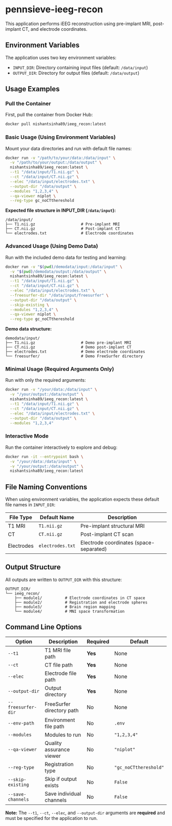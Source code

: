 # pennsieve-ieeg-recon

This application performs iEEG reconstruction using pre-implant MRI, post-implant CT, and electrode coordinates.

## Environment Variables

The application uses two key environment variables:
- `INPUT_DIR`: Directory containing input files (default: `/data/input`)
- `OUTPUT_DIR`: Directory for output files (default: `/data/output`)

## Usage Examples

### Pull the Container

First, pull the container from Docker Hub:

```bash
docker pull nishantsinha89/ieeg_recon:latest
```

### Basic Usage (Using Environment Variables)

Mount your data directories and run with default file names:

```bash
docker run -v "/path/to/your/data:/data/input" \
  -v "/path/to/your/output:/data/output" \
  nishantsinha89/ieeg_recon:latest \
  --t1 "/data/input/T1.nii.gz" \
  --ct "/data/input/CT.nii.gz" \
  --elec "/data/input/electrodes.txt" \
  --output-dir "/data/output" \
  --modules "1,2,3,4" \
  --qa-viewer niplot \
  --reg-type gc_noCTthereshold
```

**Expected file structure in INPUT_DIR (`/data/input`):**
```
/data/input/
├── T1.nii.gz                    # Pre-implant MRI
├── CT.nii.gz                    # Post-implant CT  
└── electrodes.txt               # Electrode coordinates
```

### Advanced Usage (Using Demo Data)

Run with the included demo data for testing and learning:

```bash
docker run -v "$(pwd)/demodata/input:/data/input" \
  -v "$(pwd)/demodata/output:/data/output" \
  nishantsinha89/ieeg_recon:latest \
  --t1 "/data/input/T1.nii.gz" \
  --ct "/data/input/CT.nii.gz" \
  --elec "/data/input/electrodes.txt" \
  --freesurfer-dir "/data/input/freesurfer" \
  --output-dir "/data/output" \
  --skip-existing \
  --modules "1,2,3,4" \
  --qa-viewer niplot \
  --reg-type gc_noCTthereshold
```

**Demo data structure:**
```
demodata/input/
├── T1.nii.gz                    # Demo pre-implant MRI
├── CT.nii.gz                    # Demo post-implant CT  
├── electrodes.txt               # Demo electrode coordinates
└── freesurfer/                  # Demo FreeSurfer directory
```

### Minimal Usage (Required Arguments Only)

Run with only the required arguments:

```bash
docker run -v "/your/data:/data/input" \
  -v "/your/output:/data/output" \
  nishantsinha89/ieeg_recon:latest \
  --t1 "/data/input/T1.nii.gz" \
  --ct "/data/input/CT.nii.gz" \
  --elec "/data/input/electrodes.txt" \
  --output-dir "/data/output" \
  --modules "1,2,3,4"
```

### Interactive Mode

Run the container interactively to explore and debug:

```bash
docker run -it --entrypoint bash \
  -v "/your/data:/data/input" \
  -v "/your/output:/data/output" \
  nishantsinha89/ieeg_recon:latest
```

## File Naming Conventions

When using environment variables, the application expects these default file names in `INPUT_DIR`:

| File Type | Default Name | Description |
|-----------|--------------|-------------|
| T1 MRI | `T1.nii.gz` | Pre-implant structural MRI |
| CT | `CT.nii.gz` | Post-implant CT scan |
| Electrodes | `electrodes.txt` | Electrode coordinates (space-separated) |

## Output Structure

All outputs are written to `OUTPUT_DIR` with this structure:

```
OUTPUT_DIR/
└── ieeg_recon/
    ├── module1/          # Electrode coordinates in CT space
    ├── module2/          # Registration and electrode spheres
    ├── module3/          # Brain region mapping
    └── module4/          # MNI space transformation
```

## Command Line Options

| Option | Description | Required | Default |
|--------|-------------|----------|---------|
| `--t1` | T1 MRI file path | **Yes** | None |
| `--ct` | CT file path | **Yes** | None |
| `--elec` | Electrode file path | **Yes** | None |
| `--output-dir` | Output directory | **Yes** | None |
| `--freesurfer-dir` | FreeSurfer directory path | No | None |
| `--env-path` | Environment file path | No | `.env` |
| `--modules` | Modules to run | No | `"1,2,3,4"` |
| `--qa-viewer` | Quality assurance viewer | No | `"niplot"` |
| `--reg-type` | Registration type | No | `"gc_noCTthereshold"` |
| `--skip-existing` | Skip if output exists | No | `False` |
| `--save-channels` | Save individual channels | No | `False` |

**Note:** The `--t1`, `--ct`, `--elec`, and `--output-dir` arguments are **required** and must be specified for the application to run.